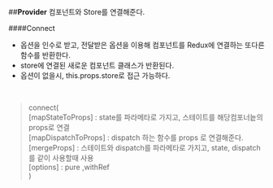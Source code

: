 ##**Provider**
컴포넌트와 Store를 연결해준다.<br>

####Connect
-  옵션을 인수로 받고, 전달받은 옵션을 이용해 컴포넌트를 Redux에 연결하는 또다른 함수를 반환한다.
-  store에 연결된 새로운 컴포넌트 클래스가 반환된다.
-  옵션이 없을시, this.props.store로 접근 가능하다.
<br>

>connect(<br>
>  [mapStateToProps] : state를 파라메타로 가지고, 스테이트를 해당컴포너늩의 props로 연결<br>
>  [mapDispatchToProps] : dispatch 하는 함수를 props 로 연결해준다.<br>
>  [mergeProps] : 스테이트와 dispatch를 파라메타로 가지고, state, dispatch를 같이 사용할때 사용<br>
>  [options] : pure ,withRef<br>
>)<br>
